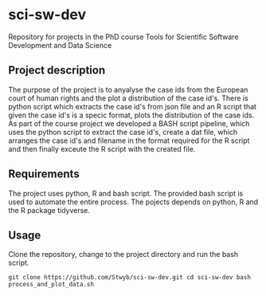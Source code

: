 # sci-sw-dev
Repository for projects in the PhD course Tools for Scientific Software Development and Data Science

## Project description
The purpose of the project is to anyalyse the case ids from the
European court of human rights and the plot a distribution of the
case id's. There is python script which extracts the case id's
from json file and an R script that given the case id's is a
specic format, plots the distribution of the case ids. As part of
the course project we developed a BASH script pipeline, which
uses the python script to extract the case id's, create a dat
file, which arranges the case id's and filename in the format
required for the R script and then finally exceute the R script
with the created file.

## Requirements
The project uses python, R and bash script. The provided bash
script is used to automate the entire process. The pojects
depends on python, R and the R package tidyverse.

## Usage
Clone the repository, change to the project directory and run the bash script.

`git clone https://github.com/Stwyb/sci-sw-dev.git
cd sci-sw-dev
bash process_and_plot_data.sh
`


